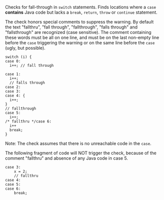 Checks for fall-through in `switch` statements. Finds locations where a
`case` **contains** Java code but lacks a `break`, `return`, `throw` or
`continue` statement.

The check honors special comments to suppress the warning. By default
the text \"fallthru\", \"fall through\", \"fallthrough\", \"falls
through\" and \"fallsthrough\" are recognized (case sensitive). The
comment containing these words must be all on one line, and must be on
the last non-empty line before the `case` triggering the warning or on
the same line before the `case` (ugly, but possible).

    switch (i) {
    case 0:
      i++; // fall through

    case 1:
      i++;
      // falls through
    case 2:
    case 3:
    case 4: {
      i++;
    }
    // fallthrough
    case 5:
      i++;
    /* fallthru */case 6:
      i++
      break;
    }
            

Note: The check assumes that there is no unreachable code in the `case`.

The following fragment of code will NOT trigger the check, because of
the comment \"fallthru\" and absence of any Java code in case 5.

    case 3:
        x = 2;
        // fallthru
    case 4:
    case 5:
    case 6:
        break;